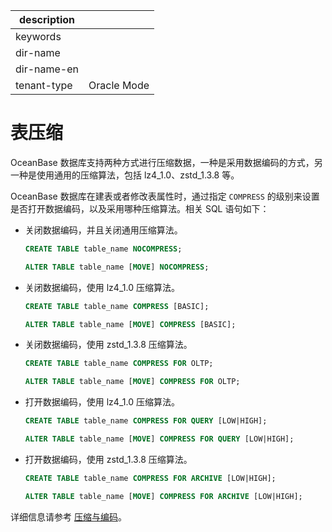 |description||
|---|---|
|keywords||
|dir-name||
|dir-name-en||
|tenant-type|Oracle Mode|

# 表压缩

OceanBase 数据库支持两种方式进行压缩数据，一种是采用数据编码的方式，另一种是使用通用的压缩算法，包括 lz4_1.0、zstd_1.3.8 等。

OceanBase 数据库在建表或者修改表属性时，通过指定 `COMPRESS` 的级别来设置是否打开数据编码，以及采用哪种压缩算法。相关 SQL 语句如下：

* 关闭数据编码，并且关闭通用压缩算法。

  ```sql
  CREATE TABLE table_name NOCOMPRESS; 
  
  ALTER TABLE table_name [MOVE] NOCOMPRESS;
  ```

* 关闭数据编码，使用 lz4_1.0 压缩算法。

  ```sql
  CREATE TABLE table_name COMPRESS [BASIC]; 
  
  ALTER TABLE table_name [MOVE] COMPRESS [BASIC];
  ```

* 关闭数据编码，使用 zstd_1.3.8 压缩算法。

  ```sql
  CREATE TABLE table_name COMPRESS FOR OLTP; 
  
  ALTER TABLE table_name [MOVE] COMPRESS FOR OLTP;
  ```

* 打开数据编码，使用 lz4_1.0 压缩算法。

  ```sql
  CREATE TABLE table_name COMPRESS FOR QUERY [LOW|HIGH]; 
  
  ALTER TABLE table_name [MOVE] COMPRESS FOR QUERY [LOW|HIGH];
  ```

* 打开数据编码，使用 zstd_1.3.8 压缩算法。

  ```sql
  CREATE TABLE table_name COMPRESS FOR ARCHIVE [LOW|HIGH];
  
  ALTER TABLE table_name [MOVE] COMPRESS FOR ARCHIVE [LOW|HIGH];
  ```

详细信息请参考 [压缩与编码](../../../900.storage-architecture/200.data-storage/400.compression-and-encoding.md)。

